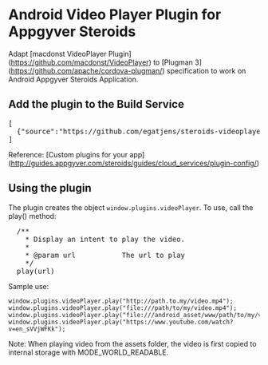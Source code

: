 # Android Video Player Plugin for Appgyver Steroids #

Adapt [macdonst VideoPlayer Plugin] (https://github.com/macdonst/VideoPlayer) to [Plugman 3] (https://github.com/apache/cordova-plugman/) specification to work on Android Appgyver Steroids Application.


## Add the plugin to the  Build Service ##

<pre>
[
  {"source":"https://github.com/egatjens/steroids-videoplayer.git"},
]
</pre>

Reference: [Custom plugins for your app] (http://guides.appgyver.com/steroids/guides/cloud_services/plugin-config/)


## Using the plugin ##

The plugin creates the object `window.plugins.videoPlayer`.  To use, call the play() method:

<pre>
  /**
	* Display an intent to play the video.
    *
    * @param url           The url to play
    */
  play(url)
</pre>

Sample use:

    window.plugins.videoPlayer.play("http://path.to.my/video.mp4");
    window.plugins.videoPlayer.play("file:///path/to/my/video.mp4");
    window.plugins.videoPlayer.play("file:///android_asset/www/path/to/my/video.mp4");
    window.plugins.videoPlayer.play("https://www.youtube.com/watch?v=en_sVVjWFKk");

Note: When playing video from the assets folder, the video is first copied to internal storage with MODE_WORLD_READABLE.

